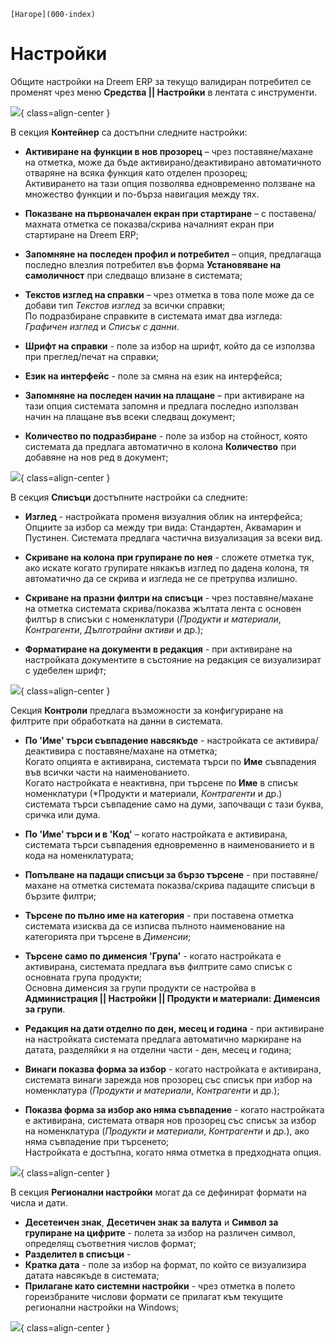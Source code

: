 ```{only} html
[Нагоре](000-index)
```

# Настройки

Общите настройки на Dreem ERP за текущо валидиран потребител се променят чрез меню **Средства || Настройки** в лентата с инструменти.

![](901-settings1.png){ class=align-center }

В секция **Контейнер** са достъпни следните настройки:

 - **Активиране на функции в нов прозорец** – чрез поставяне/махане на отметка, може да бъде активирано/деактивирано автоматичното отваряне на всяка функция като отделен прозорец;  
 Активирането на тази опция позволява едновременно ползване на множество функции и по-бърза навигация между тях.  

 - **Показване на първоначален екран при стартиране** – с поставена/махната отметка се показва/скрива началният екран при стартиране на Dreem ERP;

 -  **Запомняне на последен профил и потребител** – опция, предлагаща последно влезлия потребител във форма **Установяване на самоличност** при следващо влизане в системата;

 - **Текстов изглед на справки** – чрез отметка в това поле може да се добави тип *Текстов изглед* за всички справки;  
 По подразбиране справките в системата имат два изгледа: *Графичен изглед* и *Списък с данни*.  

 - **Шрифт на справки** - поле за избор на шрифт, който да се използва при преглед/печат на справки;  

 - **Език на интерфейс** - поле за смяна на език на интерфейса;  

 - **Запомняне на последен начин на плащане** – при активиране на тази опция системата запомня и предлага последно използван начин на плащане във всеки следващ документ;  

 - **Количество по подразбиране** - поле за избор на стойност, която системата да предлага автоматично в колона **Количество** при добавяне на нов ред в документ;  

![](901-settings2.png){ class=align-center }

В секция **Списъци** достъпните настройки са следните:

 - **Изглед** - настройката променя визуалния облик на интерфейса;  
 Опциите за избор са между три вида: Стандартен, Аквамарин и Пустинен. Системата предлага частична визуализация за всеки вид.

 - **Скриване на колона при групиране по нея** - сложете отметка тук, ако искате когато групирате някакъв изглед по дадена колона, тя автоматично да се скрива и изгледа не се претрупва излишно.  

 - **Скриване на празни филтри на списъци** - чрез поставяне/махане на отметка системата скрива/показва жълтата лента с основен филтър в списъки с номенклатури (*Продукти и материали*, *Контрагенти*, *Дълготрайни активи* и др.);    

 - **Форматиране на документи в редакция** - при активиране на настройката документите в състояние на редакция се визуализират с удебелен шрифт;    

![](901-settings3.png){ class=align-center }

Секция **Контроли** предлага възможности за конфигуриране на филтрите при обработката на данни в системата.  

 - **По 'Име' търси съвпадение навсякъде** - настройката се активира/деактивира с поставяне/махане на отметка;  
 Когато опцията е активирана, системата търси по **Име** съвпадения във всички части на наименованието.  
 Когато настройката е неактивна, при търсене по **Име** в списък номенклатури (*Продукти и материали, *Контрагенти* и др.) системата търси съвпадение само на думи, започващи с тази буква, сричка или дума.  

 - **По 'Име' търси и в 'Код'** – когато настройката е активирана, системата търси съвпадения едновременно в наименованието и в кода на номенклатурата;  

 - **Попълване на падащи списъци за бързо търсене** - при поставяне/махане на отметка системата показва/скрива падащите списъци в бързите филтри;  

 - **Търсене по пълно име на категория** - при поставена отметка системата изисква да се изписва пълното наименование на категорията при търсене в *Дименсии*;  

 - **Търсене само по дименсия 'Група'** - когато настройката е активирана, системата предлага във филтрите само списък с основната група продукти;  
 Основна дименсия за групи продукти се настройва в **Администрация || Настройки || Продукти и материали: Дименсия за групи**.  

- **Редакция на дати отделно по ден, месец и година** - при активиране на настройката системата предлага автоматично маркиране на датата, разделяйки я на отделни части - ден, месец и година;  

 - **Винаги показва форма за избор** - когато настройката е активирана, системата винаги зарежда нов прозорец със списък при избор на номенклатура (*Продукти и материали*, *Контрагенти* и др.);

 - **Показва форма за избор ако няма съвпадение** - когато настройката е активирана, системата отваря нов прозорец със списък за избор на номенклатура (*Продукти и материали*, *Контрагенти* и др.), ако няма съвпадение при търсенето;  
 Настройката е достъпна, когато няма отметка в предходната опция.   

![](901-settings4.png){ class=align-center }

В секция **Регионални настройки** могат да се дефинират формати на числа и дати.  
- **Десетеичен знак**, **Десетичен знак за валута** и **Символ за групиране на цифрите** - полета за избор на различен символ, определящ съответния числов формат;  
- **Разделител в списъци** - 
- **Кратка дата** - поле за избор на формат, по който се визуализира датата навсякъде в системата;  
- **Прилагане като системни настройки** - чрез отметка в полето гореизбраните числови формати се прилагат към текущите регионални настройки на Windows;  

![](901-settings5.png){ class=align-center }

